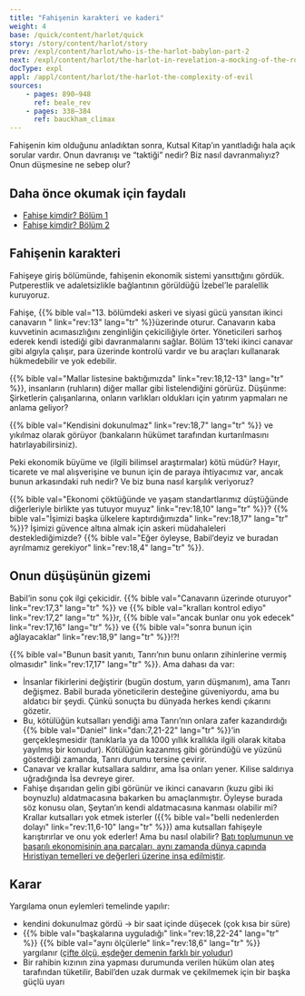 ```yaml
---
title: "Fahişenin karakteri ve kaderi"
weight: 4
base: /quick/content/harlot/quick
story: /story/content/harlot/story
prev: /expl/content/harlot/who-is-the-harlot-babylon-part-2
next: /expl/content/harlot/the-harlot-in-revelation-a-mocking-of-the-roman-empire
docType: expl
appl: /appl/content/harlot/the-harlot-the-complexity-of-evil
sources: 
    - pages: 890–948
      ref: beale_rev
    - pages: 338–384
      ref: bauckham_climax
---
```


Fahişenin kim olduğunu anladıktan sonra, Kutsal Kitap’ın yanıtladığı hala açık sorular vardır. Onun davranışı ve “taktiği” nedir? Biz nasıl davranmalıyız? Onun düşmesine ne sebep olur?

## Daha önce okumak için faydalı

<a name="093a"></a>
- [Fahişe kimdir? Bölüm 1](/content/harlot/expl/who-is-the-harlot-babylon-part-1)
- [Fahişe kimdir? Bölüm 2](/content/harlot/expl/who-is-the-harlot-babylon-part-2)

## Fahişenin karakteri

<a name="4c52"></a>
Fahişeye giriş bölümünde, fahişenin ekonomik sistemi yansıttığını gördük. Putperestlik ve adaletsizlikle bağlantının görüldüğü İzebel’le paralellik kuruyoruz.

Fahişe, {{% bible val="13. bölümdeki askeri ve siyasi gücü yansıtan ikinci canavarın " link="rev:13" lang="tr" %}}üzerinde oturur. Canavarın kaba kuvvetinin acımasızlığını zenginliğin çekiciliğiyle örter. Yöneticileri sarhoş ederek kendi istediği gibi davranmalarını sağlar. Bölüm 13'teki ikinci canavar gibi algıyla çalışır, para üzerinde kontrolü vardır ve bu araçları kullanarak hükmedebilir ve yok edebilir.

{{% bible val="Mallar listesine baktığımızda" link="rev:18,12-13" lang="tr" %}}, insanların (ruhların) diğer mallar gibi listelendiğini görürüz. Düşünme: Şirketlerin çalışanlarına, onların varlıkları oldukları için yatırım yapmaları ne anlama geliyor?

{{% bible val="Kendisini dokunulmaz" link="rev:18,7" lang="tr" %}} ve yıkılmaz olarak görüyor (bankaların hükümet tarafından kurtarılmasını hatırlayabilirsiniz).

Peki ekonomik büyüme ve (ilgili bilimsel araştırmalar) kötü müdür? Hayır, ticarete ve mal alışverişine ve bunun için de paraya ihtiyacımız var, ancak bunun arkasındaki ruh nedir? Ve biz buna nasıl karşılık veriyoruz?

{{% bible val="Ekonomi çöktüğünde ve yaşam standartlarımız düştüğünde diğerleriyle birlikte yas tutuyor muyuz" link="rev:18,10" lang="tr" %}}? {{% bible val="İşimizi başka ülkelere kaptırdığımızda" link="rev:18,17" lang="tr" %}}? İşimizi güvence altına almak için askeri müdahaleleri desteklediğimizde? {{% bible val="Eğer öyleyse, Babil’deyiz ve buradan ayrılmamız gerekiyor" link="rev:18,4" lang="tr" %}}.

## Onun düşüşünün gizemi

<a name="ca14"></a>
Babil’in sonu çok ilgi çekicidir. {{% bible val="Canavarın üzerinde oturuyor" link="rev:17,3" lang="tr" %}} ve {{% bible val="kralları kontrol ediyo" link="rev:17,2" lang="tr" %}}r, {{% bible val="ancak bunlar onu yok edecek" link="rev:17,16" lang="tr" %}} ve {{% bible val="sonra bunun için ağlayacaklar" link="rev:18,9" lang="tr" %}}!?!

{{% bible val="Bunun basit yanıtı, Tanrı’nın bunu onların zihinlerine vermiş olmasıdır" link="rev:17,17" lang="tr" %}}. Ama dahası da var:

- İnsanlar fikirlerini değiştirir (bugün dostum, yarın düşmanım), ama Tanrı değişmez. Babil burada yöneticilerin desteğine güveniyordu, ama bu aldatıcı bir şeydi. Çünkü sonuçta bu dünyada herkes kendi çıkarını gözetir.
- Bu, kötülüğün kutsalları yendiği ama Tanrı’nın onlara zafer kazandırdığı {{% bible val="Daniel" link="dan:7,21-22" lang="tr" %}}’in gerçekleşmesidir (tanıklarla ya da 1000 yıllık krallıkla ilgili olarak kitaba yayılmış bir konudur). Kötülüğün kazanmış gibi göründüğü ve yüzünü gösterdiği zamanda, Tanrı durumu tersine çevirir.
- Canavar ve krallar kutsallara saldırır, ama İsa onları yener. Kilise saldırıya uğradığında İsa devreye girer.
- Fahişe dışarıdan gelin gibi görünür ve ikinci canavarın (kuzu gibi iki boynuzlu) aldatmacasına bakarken bu amaçlanmıştır. Öyleyse burada söz konusu olan, Şeytan’ın kendi aldatmacasına kanması olabilir mi? Krallar kutsalları yok etmek isterler ({{% bible val="belli nedenlerden dolayı" link="rev:11,6-10" lang="tr" %}}) ama kutsalları fahişeyle karıştırırlar ve onu yok ederler! Ama bu nasıl olabilir? [Batı toplumunun ve başarılı ekonomisinin ana parçaları, aynı zamanda dünya çapında Hıristiyan temelleri ve değerleri üzerine inşa edilmiştir](https://www.pdfdrive.com/the-book-that-made-your-world-how-the-bible-created-the-soul-of-western-civilization-e200370906.html).

## Karar

<a name="0414"></a>
Yargılama onun eylemleri temelinde yapılır:

- kendini dokunulmaz gördü -&gt; bir saat içinde düşecek (çok kısa bir süre)
- {{% bible val="başkalarına uyguladığı" link="rev:18,22-24" lang="tr" %}} {{% bible val="aynı ölçülerle" link="rev:18,6" lang="tr" %}} yargılanır ([çifte ölçü, eşdeğer demenin farklı bir yoludur](https://meredithkline.com/klines-works/articles-and-essays/double-trouble/))
- Bir rahibin kızının zina yapması durumunda verilen hüküm olan ateş tarafından tüketilir, Babil’den uzak durmak ve çekilmemek için bir başka güçlü uyarı
